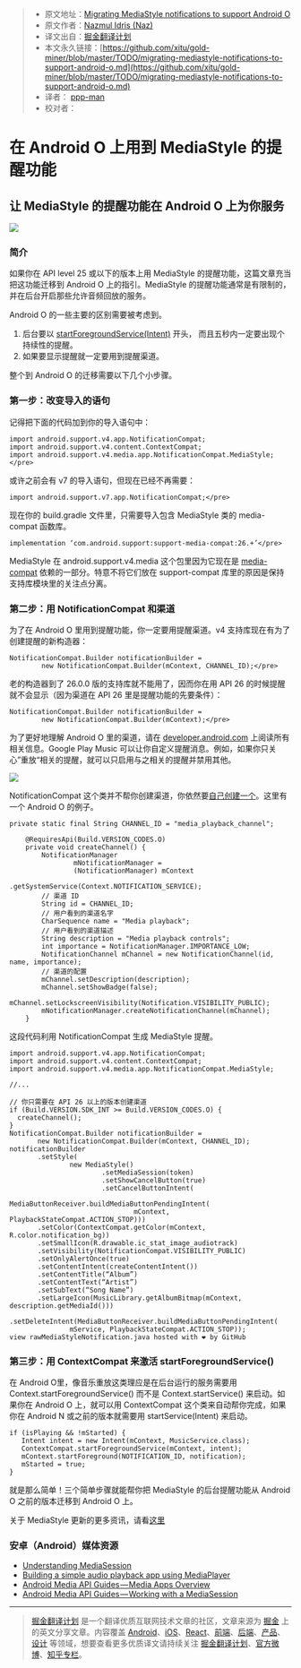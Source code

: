 > * 原文地址：[Migrating MediaStyle notifications to support Android O](https://medium.com/google-developers/migrating-mediastyle-notifications-to-support-android-o-29c7edeca9b7)
> * 原文作者：[Nazmul Idris (Naz)](https://medium.com/@nazmul?source=post_header_lockup)
> * 译文出自：[掘金翻译计划](https://github.com/xitu/gold-miner)
> * 本文永久链接：[https://github.com/xitu/gold-miner/blob/master/TODO/migrating-mediastyle-notifications-to-support-android-o.md](https://github.com/xitu/gold-miner/blob/master/TODO/migrating-mediastyle-notifications-to-support-android-o.md)
> * 译者： [ppp-man](https://github.com/ppp-man)
> * 校对者：

# 在 Android O 上用到 MediaStyle 的提醒功能

## 让 MediaStyle 的提醒功能在 Android O 上为你服务

![](https://cdn-images-1.medium.com/max/2000/1*tnLgad0_ePYanfSAQ3F7pA.png)

### 简介

如果你在 API level 25 或以下的版本上用 MediaStyle 的提醒功能，这篇文章充当把这功能迁移到 Android O 上的指引。MediaStyle 的提醒功能通常是有限制的，并在后台开启那些允许音频回放的服务。

Android O 的一些主要的区别需要被考虑到。

1. 后台要以 [startForegroundService(Intent)](https://developer.android.com/preview/features/background.html#services) 开头， 而且五秒内一定要出现个持续性的提醒。
2. 如果要显示提醒就一定要用到提醒渠道。

整个到 Android O 的迁移需要以下几个小步骤。

### 第一步：改变导入的语句

记得把下面的代码加到你的导入语句中：

```
import android.support.v4.app.NotificationCompat;  
import android.support.v4.content.ContextCompat;  
import android.support.v4.media.app.NotificationCompat.MediaStyle;</pre>
```

或许之前会有 v7 的导入语句，但现在已经不再需要：

```
import android.support.v7.app.NotificationCompat;</pre>
```

现在你的 build.gradle 文件里，只需要导入包含 MediaStyle 类的 media-compat 函数库。

```
implementation ‘com.android.support:support-media-compat:26.+’</pre>
```

MediaStyle 在 android.support.v4.media 这个包里因为它现在是 [media-compat](https://developer.android.com/topic/libraries/support-library/packages.html#v4-media-compat) 依赖的一部分。特意不将它们放在 support-compat 库里的原因是保持支持库模块里的关注点分离。

### 第二步：用 NotificationCompat 和渠道

为了在 Android O 里用到提醒功能，你一定要用提醒渠道。v4 支持库现在有为了创建提醒的新构造器：

```
NotificationCompat.Builder notificationBuilder =  
        new NotificationCompat.Builder(mContext, CHANNEL_ID);</pre>
```

老的构造器到了 26.0.0 版的支持库就不能用了，因而你在用 API 26 的时候提醒就不会显示（因为渠道在 API 26 里是提醒功能的先要条件）：

```
NotificationCompat.Builder notificationBuilder =  
        new NotificationCompat.Builder(mContext);</pre>
```

为了更好地理解 Android O 里的渠道，请在 [developer.android.com](https://developer.android.com/preview/features/notification-channels.html) 上阅读所有相关信息。Google Play Music 可以让你自定义提醒消息。例如，如果你只关心”重放“相关的提醒，就可以只启用与之相关的提醒并禁用其他。

![](https://cdn-images-1.medium.com/max/800/0*I8gqatqtqnPtzCZP.)

NotificationCompat 这个类并不帮你创建渠道，你依然要[自己创建一个](https://developer.android.com/preview/features/notification-channels.html#CreatingChannels)。这里有一个 Android O 的例子。

```
private static final String CHANNEL_ID = "media_playback_channel";

    @RequiresApi(Build.VERSION_CODES.O)
    private void createChannel() {
        NotificationManager
                mNotificationManager =
                (NotificationManager) mContext
                        .getSystemService(Context.NOTIFICATION_SERVICE);
        // 渠道 ID
        String id = CHANNEL_ID;
        // 用户看到的渠道名字
        CharSequence name = "Media playback";
        // 用户看到的渠道描述
        String description = "Media playback controls";
        int importance = NotificationManager.IMPORTANCE_LOW;
        NotificationChannel mChannel = new NotificationChannel(id, name, importance);
        // 渠道的配置
        mChannel.setDescription(description);
        mChannel.setShowBadge(false);
        mChannel.setLockscreenVisibility(Notification.VISIBILITY_PUBLIC);
        mNotificationManager.createNotificationChannel(mChannel);
    }
```

这段代码利用 NotificationCompat 生成 MediaStyle 提醒。

```
import android.support.v4.app.NotificationCompat;
import android.support.v4.content.ContextCompat;
import android.support.v4.media.app.NotificationCompat.MediaStyle;

//...

// 你只需要在 API 26 以上的版本创建渠道
if (Build.VERSION.SDK_INT >= Build.VERSION_CODES.O) {
  createChannel();
}
NotificationCompat.Builder notificationBuilder =
       new NotificationCompat.Builder(mContext, CHANNEL_ID);
notificationBuilder
       .setStyle(
               new MediaStyle()
                       .setMediaSession(token)
                       .setShowCancelButton(true)
                       .setCancelButtonIntent(
                           MediaButtonReceiver.buildMediaButtonPendingIntent(
                               mContext, PlaybackStateCompat.ACTION_STOP)))
       .setColor(ContextCompat.getColor(mContext, R.color.notification_bg))
       .setSmallIcon(R.drawable.ic_stat_image_audiotrack)
       .setVisibility(NotificationCompat.VISIBILITY_PUBLIC)
       .setOnlyAlertOnce(true)
       .setContentIntent(createContentIntent())
       .setContentTitle(“Album”)
       .setContentText(“Artist”)
       .setSubText(“Song Name”)
       .setLargeIcon(MusicLibrary.getAlbumBitmap(mContext, description.getMediaId()))
       .setDeleteIntent(MediaButtonReceiver.buildMediaButtonPendingIntent(
               mService, PlaybackStateCompat.ACTION_STOP));
view rawMediaStyleNotification.java hosted with ❤ by GitHub
```

### 第三步：用 ContextCompat 来激活 startForegroundService()

在 Android O里，像音乐重放这类理应是在后台运行的服务需要用 Context.startForegroundService() 而不是 Context.startService() 来启动。如果你在 Android O 上，就可以用 ContextCompat 这个类来自动帮你完成，如果你在 Android N 或之前的版本就需要用 startService(Intent) 来启动。

```
if (isPlaying && !mStarted) {
   Intent intent = new Intent(mContext, MusicService.class);
   ContextCompat.startForegroundService(mContext, intent);
   mContext.startForeground(NOTIFICATION_ID, notification);
   mStarted = true;
}
```

就是那么简单！三个简单步骤就能帮你把 MediaStyle 的后台提醒功能从 Android O 之前的版本迁移到 Android O 上。

关于 MediaStyle 更新的更多资讯，请看[这里](https://developer.android.com/topic/libraries/support-library/revisions.html#26-0-0)

### 安卓（Android）媒体资源

* [Understanding MediaSession](https://medium.com/google-developers/understanding-mediasession-part-1-3-e4d2725f18e4)
* [Building a simple audio playback app using MediaPlayer](https://medium.com/google-developers/building-a-simple-audio-app-in-android-part-1-3-c14d1a66e0f1)
* [Android Media API Guides — Media Apps Overview](https://developer.android.com/guide/topics/media-apps/media-apps-overview.html)
* [Android Media API Guides — Working with a MediaSession](https://developer.android.com/guide/topics/media-apps/working-with-a-media-session.html)


---

> [掘金翻译计划](https://github.com/xitu/gold-miner) 是一个翻译优质互联网技术文章的社区，文章来源为 [掘金](https://juejin.im) 上的英文分享文章。内容覆盖 [Android](https://github.com/xitu/gold-miner#android)、[iOS](https://github.com/xitu/gold-miner#ios)、[React](https://github.com/xitu/gold-miner#react)、[前端](https://github.com/xitu/gold-miner#前端)、[后端](https://github.com/xitu/gold-miner#后端)、[产品](https://github.com/xitu/gold-miner#产品)、[设计](https://github.com/xitu/gold-miner#设计) 等领域，想要查看更多优质译文请持续关注 [掘金翻译计划](https://github.com/xitu/gold-miner)、[官方微博](http://weibo.com/juejinfanyi)、[知乎专栏](https://zhuanlan.zhihu.com/juejinfanyi)。
